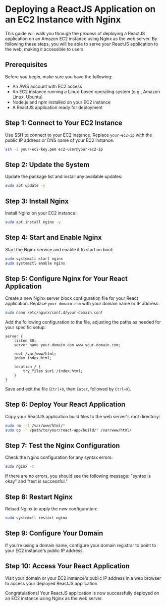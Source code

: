 # Deploying a ReactJS Application on an EC2 Instance with Nginx

This guide will walk you through the process of deploying a ReactJS application on an Amazon EC2 instance using Nginx as the web server. By following these steps, you will be able to serve your ReactJS application to the web, making it accessible to users.

## Prerequisites

Before you begin, make sure you have the following:

- An AWS account with EC2 access
- An EC2 instance running a Linux-based operating system (e.g., Amazon Linux, Ubuntu)
- Node.js and npm installed on your EC2 instance
- A ReactJS application ready for deployment

## Step 1: Connect to Your EC2 Instance

Use SSH to connect to your EC2 instance. Replace `your-ec2-ip` with the public IP address or DNS name of your EC2 instance.

```bash
ssh -i your-ec2-key.pem ec2-user@your-ec2-ip
```

## Step 2: Update the System

Update the package list and install any available updates:

```bash
sudo apt update -y
```

## Step 3: Install Nginx

Install Nginx on your EC2 instance:

```bash
sudo apt install nginx -y
```

## Step 4: Start and Enable Nginx

Start the Nginx service and enable it to start on boot:

```bash
sudo systemctl start nginx
sudo systemctl enable nginx
```

## Step 5: Configure Nginx for Your React Application

Create a new Nginx server block configuration file for your React application. Replace `your-domain.com` with your domain name or IP address:

```bash
sudo nano /etc/nginx/conf.d/your-domain.conf
```

Add the following configuration to the file, adjusting the paths as needed for your specific setup:

```nginx
server {
    listen 80;
    server_name your-domain.com www.your-domain.com;

    root /var/www/html;
    index index.html;

    location / {
        try_files $uri /index.html;
    }
}
```

Save and exit the file (`Ctrl+O`, then `Enter`, followed by `Ctrl+X`).

## Step 6: Deploy Your React Application

Copy your ReactJS application build files to the web server's root directory:

```bash
sudo rm -rf /var/www/html/*
sudo cp -r /path/to/your/react-app/build/* /var/www/html/
```

## Step 7: Test the Nginx Configuration

Check the Nginx configuration for any syntax errors:

```bash
sudo nginx -t
```

If there are no errors, you should see the following message: "syntax is okay" and "test is successful."

## Step 8: Restart Nginx

Reload Nginx to apply the new configuration:

```bash
sudo systemctl restart nginx
```

## Step 9: Configure Your Domain

If you're using a domain name, configure your domain registrar to point to your EC2 instance's public IP address.

## Step 10: Access Your React Application

Visit your domain or your EC2 instance's public IP address in a web browser to access your deployed ReactJS application.

Congratulations! Your ReactJS application is now successfully deployed on an EC2 instance using Nginx as the web server.
